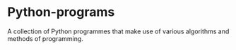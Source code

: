 # Python-programs
A collection of Python programmes that make use of various algorithms and methods of programming.
